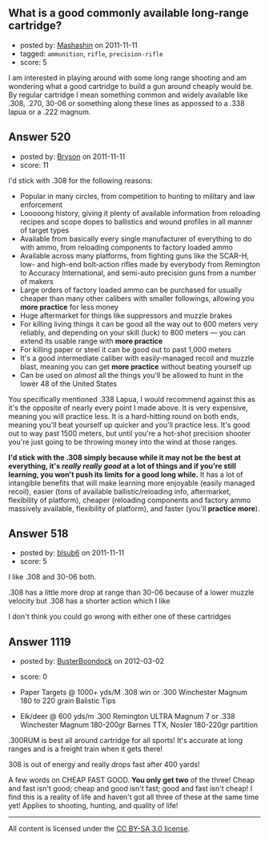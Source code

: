 ## What is a good commonly available long-range cartridge?

- posted by: [Mashashin](https://stackexchange.com/users/-1/212-mashashin) on 2011-11-11
- tagged: `ammunition`, `rifle`, `precision-rifle`
- score: 5

I am interested in playing around with some long range shooting and am wondering what a good cartridge to build a gun around cheaply would be. By regular cartridge I mean something common and widely available like .308, .270, 30-06 or something along these lines as appossed to a .338 lapua or a .222 magnum. 


## Answer 520

- posted by: [Bryson](https://stackexchange.com/users/-1/32-bryson) on 2011-11-11
- score: 11

I'd stick with .308 for the following reasons:

 - Popular in many circles, from competition to hunting to military and law enforcement
 - Looooong history, giving it plenty of available information from reloading recipes and scope dopes to ballistics and wound profiles in all manner of target types
 - Available from basically every single manufacturer of everything to do with ammo, from reloading components to factory loaded ammo
 - Available across many platforms, from fighting guns like the SCAR-H, low- and high-end bolt-action rifles made by everybody from Remington to Accuracy International, and semi-auto precision guns from a number of makers
 - Large orders of factory loaded ammo can be purchased for usually cheaper than many other calibers with smaller followings, allowing you <strong>more practice</strong> for less money
 - Huge aftermarket for things like suppressors and muzzle brakes
 - For killing living things it can be good all the way out to 600 meters very reliably, and depending on your skill (luck) to 800 meters — you can extend its usable range with <strong>more practice</strong>
 - For killing paper or steel it can be good out to past 1,000 meters
 - It's a good intermediate caliber with easily-managed recoil and muzzle blast, meaning you can get <strong>more practice</strong> without beating yourself up
 - Can be used on <em>almost</em> all the things you'll be allowed to hunt in the lower 48 of the United States

You specifically mentioned .338 Lapua, I would recommend against this as it's the opposite of nearly every point I made above. It is very expensive, meaning you will practice less. It is a hard-hitting round on both ends, meaning you'll beat yourself up quicker and you'll practice less. It's good out to way past 1500 meters, but until you're a hot-shot precision shooter you're just going to be throwing money into the wind at those ranges.

<strong>I'd stick with the .308 simply because while it may not be the best at everything, it's <em>really really good</em> at a lot of things and if you're still learning, you won't push its limits for a good long while.</strong> It has a lot of intangible benefits that will make learning more enjoyable (easily managed recoil), easier (tons of available ballistic/reloading info, aftermarket, flexibility of platform), cheaper (reloading components and factory ammo massively available, flexibility of platform), and faster (you'll <strong>practice more</strong>).


## Answer 518

- posted by: [blsub6](https://stackexchange.com/users/-1/18-blsub6) on 2011-11-11
- score: 5

I like .308 and 30-06 both.

.308 has a little more drop at range than 30-06 because of a lower muzzle velocity but .308 has a shorter action which I like

I don't think you could go wrong with either one of these cartridges


## Answer 1119

- posted by: [BusterBoondock](https://stackexchange.com/users/-1/461-busterboondock) on 2012-03-02
- score: 0

- Paper Targets @ 1000+ yds/M .308 win or .300 Winchester Magnum 180 to 220 grain Balistic Tips
- Elk/deer @ 600 yds/m .300 Remington ULTRA Magnum 7 or .338 Winchester Magnum 180-200gr Barnes TTX, Nosler 180-220gr partition

.300RUM is best all around cartridge for all sports! It's accurate at long ranges and is a freight train when it gets there!

308 is out of energy and really drops fast after 400 yards!

A few words on CHEAP FAST GOOD.  **You only get two** of the three! Cheap and fast isn't good; cheap and good isn't fast; good and fast isn't cheap!
I find this is a reality of life and haven't got all three of these at the same time yet!
Applies to shooting, hunting, and quality of life!



---

All content is licensed under the [CC BY-SA 3.0 license](https://creativecommons.org/licenses/by-sa/3.0/).
